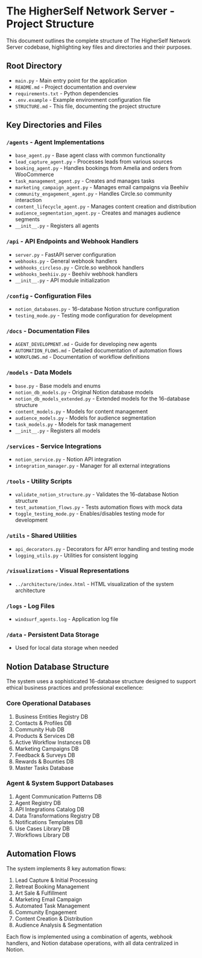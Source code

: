 # The HigherSelf Network Server - Project Structure

This document outlines the complete structure of The HigherSelf Network Server codebase, highlighting key files and directories and their purposes.

## Root Directory

- `main.py` - Main entry point for the application
- `README.md` - Project documentation and overview
- `requirements.txt` - Python dependencies
- `.env.example` - Example environment configuration file
- `STRUCTURE.md` - This file, documenting the project structure

## Key Directories and Files

### `/agents` - Agent Implementations

- `base_agent.py` - Base agent class with common functionality
- `lead_capture_agent.py` - Processes leads from various sources
- `booking_agent.py` - Handles bookings from Amelia and orders from WooCommerce
- `task_management_agent.py` - Creates and manages tasks
- `marketing_campaign_agent.py` - Manages email campaigns via Beehiiv
- `community_engagement_agent.py` - Handles Circle.so community interaction
- `content_lifecycle_agent.py` - Manages content creation and distribution
- `audience_segmentation_agent.py` - Creates and manages audience segments
- `__init__.py` - Registers all agents

### `/api` - API Endpoints and Webhook Handlers

- `server.py` - FastAPI server configuration
- `webhooks.py` - General webhook handlers
- `webhooks_circleso.py` - Circle.so webhook handlers
- `webhooks_beehiiv.py` - Beehiiv webhook handlers
- `__init__.py` - API module initialization

### `/config` - Configuration Files

- `notion_databases.py` - 16-database Notion structure configuration
- `testing_mode.py` - Testing mode configuration for development

### `/docs` - Documentation Files

- `AGENT_DEVELOPMENT.md` - Guide for developing new agents
- `AUTOMATION_FLOWS.md` - Detailed documentation of automation flows
- `WORKFLOWS.md` - Documentation of workflow definitions

### `/models` - Data Models

- `base.py` - Base models and enums
- `notion_db_models.py` - Original Notion database models
- `notion_db_models_extended.py` - Extended models for the 16-database structure
- `content_models.py` - Models for content management
- `audience_models.py` - Models for audience segmentation
- `task_models.py` - Models for task management
- `__init__.py` - Registers all models

### `/services` - Service Integrations

- `notion_service.py` - Notion API integration
- `integration_manager.py` - Manager for all external integrations

### `/tools` - Utility Scripts

- `validate_notion_structure.py` - Validates the 16-database Notion structure
- `test_automation_flows.py` - Tests automation flows with mock data
- `toggle_testing_mode.py` - Enables/disables testing mode for development

### `/utils` - Shared Utilities

- `api_decorators.py` - Decorators for API error handling and testing mode
- `logging_utils.py` - Utilities for consistent logging

### `/visualizations` - Visual Representations

- `../architecture/index.html` - HTML visualization of the system architecture

### `/logs` - Log Files

- `windsurf_agents.log` - Application log file

### `/data` - Persistent Data Storage

- Used for local data storage when needed

## Notion Database Structure

The system uses a sophisticated 16-database structure designed to support ethical business practices and professional excellence:

### Core Operational Databases

1. Business Entities Registry DB
2. Contacts & Profiles DB
3. Community Hub DB
4. Products & Services DB
5. Active Workflow Instances DB
6. Marketing Campaigns DB
7. Feedback & Surveys DB
8. Rewards & Bounties DB
9. Master Tasks Database

### Agent & System Support Databases

1. Agent Communication Patterns DB
2. Agent Registry DB
3. API Integrations Catalog DB
4. Data Transformations Registry DB
5. Notifications Templates DB
6. Use Cases Library DB
7. Workflows Library DB

## Automation Flows

The system implements 8 key automation flows:

1. Lead Capture & Initial Processing
2. Retreat Booking Management
3. Art Sale & Fulfillment
4. Marketing Email Campaign
5. Automated Task Management
6. Community Engagement
7. Content Creation & Distribution
8. Audience Analysis & Segmentation

Each flow is implemented using a combination of agents, webhook handlers, and Notion database operations, with all data centralized in Notion.
